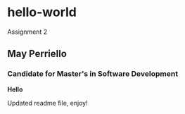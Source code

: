 # hello-world
Assignment 2
## May Perriello
### Candidate for Master's in Software Development

**Hello**

Updated readme file, enjoy!
